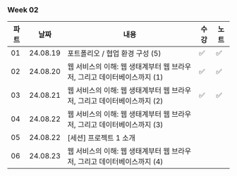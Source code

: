 ### Week 02
| 파트 | 날짜 | 내용 | 수강 | 노트 |
| ----- | ----- | ----- | ----- | ----- |
| 01 | 24.08.19 | 포트폴리오 / 협업 환경 구성 (5) | ✅ | ✅ |
| 02 | 24.08.20 | 웹 서비스의 이해: 웹 생태계부터 웹 브라우저, 그리고 데이터베이스까지 (1) | ✅ | ✅ |
| 03 | 24.08.21 | 웹 서비스의 이해: 웹 생태계부터 웹 브라우저, 그리고 데이터베이스까지 (2) | ✅ | ✅ |
| 04 | 24.08.22 | 웹 서비스의 이해: 웹 생태계부터 웹 브라우저, 그리고 데이터베이스까지 (3) |  |  |
| 05 | 24.08.22 | [세션] 프로젝트 1 소개 |  |  |
| 06 | 24.08.23 | 웹 서비스의 이해: 웹 생태계부터 웹 브라우저, 그리고 데이터베이스까지 (4) |  |  |
